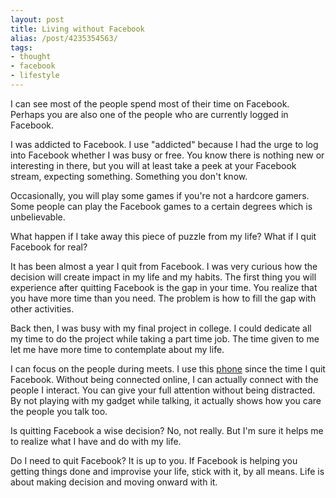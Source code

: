 ```yaml
---
layout: post
title: Living without Facebook
alias: /post/4235354563/
tags:
- thought
- facebook
- lifestyle
---
```

I can see most of the people spend most of their time on Facebook. Perhaps you are also one of the people who are currently logged in Facebook.

I was addicted to Facebook. I use "addicted" because I had the urge to log into Facebook whether I was busy or free. You know there is nothing new or interesting in there, but you will at least take a peek at your Facebook stream, expecting something. Something you don't know.

Occasionally, you will play some games if you're not a hardcore gamers. Some people can play the Facebook games to a certain degrees which is unbelievable.

What happen if I take away this piece of puzzle from my life? What if I quit Facebook for real?

It has been almost a year I quit from Facebook. I was very curious how the decision will create impact in my life and my habits. The first thing you will experience after quitting Facebook is the gap in your time. You realize that you have more time than you need. The problem is how to fill the gap with other activities.

Back then, I was busy with my final project in college. I could dedicate all my time to do the project while taking a part time job. The time given to me let me have more time to contemplate about my life.

I can focus on the people during meets. I use this [phone](http://sayzlim.net/witel-k336-the-minimal-of-minimalism/) since the time I quit Facebook. Without being connected online, I can actually connect with the people I interact. You can give your full attention without being distracted. By not playing with my gadget while talking, it actually shows how you care the people you talk too.

Is quitting Facebook a wise decision? No, not really. But I'm sure it helps me to realize what I have and do with my life.

Do I need to quit Facebook? It is up to you. If Facebook is helping you getting things done and improvise your life, stick with it, by all means. Life is about making decision and moving onward with it.